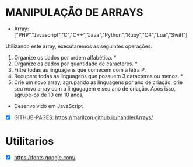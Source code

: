 
# MANIPULAÇÃO DE ARRAYS

 - Array: ["PHP","Javascript","C","C++","Java","Python","Ruby","C#","Lua","Swift"]

Utilizando este array, executaremos as seguintes operações:

1) Organize os dados por ordem alfabética. *
2) Organize os dados por quantidade de caracteres. *
3) Filtre todas as linguagens que comecem com a letra P.
4) Recupere todas as linguagens que possuem 3 caracteres ou menos.  *
5) Crie um novo array, agrupando as linguagens por ano de criação, crie seu novo array com a lingugagem e seu ano de criação.
Após isso, agrupe-os de 10 em 10 anos;

* Desenvolvido em JavaScript
- [X] GITHUB-PAGES: https://marilzon.github.io/handlerArrays/

# Utilitarios
- [X] https://fonts.google.com/
